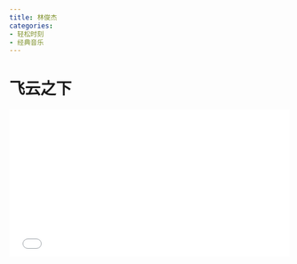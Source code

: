 ```yaml
---
title: 林俊杰
categories: 
- 轻松时刻
- 经典音乐
---
```


# 飞云之下

<div style="position: relative; width: 100%; height: 0; padding-bottom: 75%;">
<iframe src="//player.bilibili.com/player.html?aid=49076331&bvid=BV1Vb411K7t5&cid=85952389&page=1&high_quality=1&danmaku=0" scrolling="no" border="0" frameborder="no" framespacing="0" allowfullscreen="true" style="position: absolute; width: 100%; height: 70%; Left: 0; top: 0;"></iframe></div>
